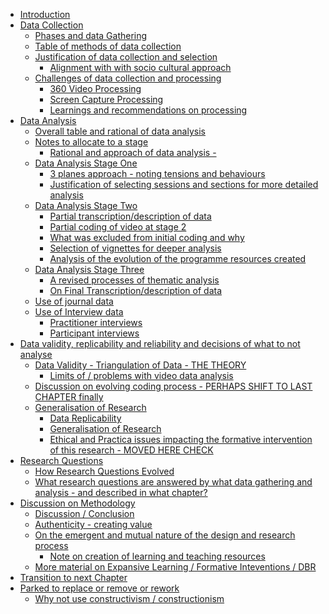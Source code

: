 -   [Introduction](#introduction)
-   [Data Collection](#data-collection)
    -   [Phases and data Gathering](#phases-and-data-gathering)
    -   [Table of methods of data
        collection](#table-of-methods-of-data-collection)
    -   [Justification of data collection and
        selection](#justification-of-data-collection-and-selection)
        -   [Alignment with with socio cultural
            approach](#alignment-with-with-socio-cultural-approach)
    -   [Challenges of data collection and
        processing](#challenges-of-data-collection-and-processing)
        -   [360 Video Processing](#video-processing)
        -   [Screen Capture Processing](#screen-capture-processing)
        -   [Learnings and recommendations on
            processing](#learnings-and-recommendations-on-processing)
-   [Data Analysis](#data-analysis)
    -   [Overall table and rational of data
        analysis](#overall-table-and-rational-of-data-analysis)
    -   [Notes to allocate to a stage](#notes-to-allocate-to-a-stage)
        -   [Rational and approach of data analysis
            -](#rational-and-approach-of-data-analysis--)
    -   [Data Analysis Stage One](#data-analysis-stage-one)
        -   [3 planes approach - noting tensions and
            behaviours](#planes-approach---noting-tensions-and-behaviours)
        -   [Justification of selecting sessions and sections for more
            detailed
            analysis](#justification-of-selecting-sessions-and-sections-for-more-detailed-analysis)
    -   [Data Analysis Stage Two](#data-analysis-stage-two)
        -   [Partial transcription/description of
            data](#partial-transcriptiondescription-of-data)
        -   [Partial coding of video at stage
            2](#partial-coding-of-video-at-stage-2)
        -   [What was excluded from initial coding and
            why](#what-was-excluded-from-initial-coding-and-why)
        -   [Selection of vignettes for deeper
            analysis](#selection-of-vignettes-for-deeper-analysis)
        -   [Analysis of the evolution of the programme resources
            created](#analysis-of-the-evolution-of-the-programme-resources-created)
    -   [Data Analysis Stage Three](#data-analysis-stage-three)
        -   [A revised processes of thematic
            analysis](#a-revised-processes-of-thematic-analysis)
        -   [On Final Transcription/description of
            data](#on-final-transcriptiondescription-of-data)
    -   [Use of journal data](#use-of-journal-data)
    -   [Use of Interview data](#use-of-interview-data)
        -   [Practitioner interviews](#practitioner-interviews)
        -   [Participant interviews](#participant-interviews)
-   [Data validity, replicability and reliability and decisions of what
    to not
    analyse](#data-validity-replicability-and-reliability-and-decisions-of-what-to-not-analyse)
    -   [Data Validity - Triangulation of Data - THE
        THEORY](#data-validity---triangulation-of-data---the-theory)
        -   [Limits of / problems with video data
            analysis](#limits-of-problems-with-video-data-analysis)
    -   [Discussion on evolving coding process - PERHAPS SHIFT TO LAST
        CHAPTER
        finally](#discussion-on-evolving-coding-process---perhaps-shift-to-last-chapter-finally)
    -   [Generalisation of Research](#generalisation-of-research)
        -   [Data Replicability](#data-replicability)
        -   [Generalisation of Research](#generalisation-of-research-1)
        -   [Ethical and Practica issues impacting the formative
            intervention of this research - MOVED HERE
            CHECK](#ethical-and-practica-issues-impacting-the-formative-intervention-of-this-research---moved-here-check)
-   [Research Questions](#research-questions)
    -   [How Research Questions
        Evolved](#how-research-questions-evolved)
    -   [What research questions are answered by what data gathering and
        analysis - and described in what
        chapter?](#what-research-questions-are-answered-by-what-data-gathering-and-analysis---and-described-in-what-chapter)
-   [Discussion on Methodology](#discussion-on-methodology)
    -   [Discussion / Conclusion](#discussion-conclusion)
    -   [Authenticity - creating value](#authenticity---creating-value)
    -   [On the emergent and mutual nature of the design and research
        process](#on-the-emergent-and-mutual-nature-of-the-design-and-research-process)
        -   [Note on creation of learning and teaching
            resources](#note-on-creation-of-learning-and-teaching-resources)
    -   [More material on Expansive Learning / Formative Inteventions /
        DBR](#more-material-on-expansive-learning-formative-inteventions-dbr)
-   [Transition to next Chapter](#transition-to-next-chapter)
-   [Parked to replace or remove or
    rework](#parked-to-replace-or-remove-or-rework)
    -   [Why not use constructivism /
        constructionism](#why-not-use-constructivism-constructionism)
